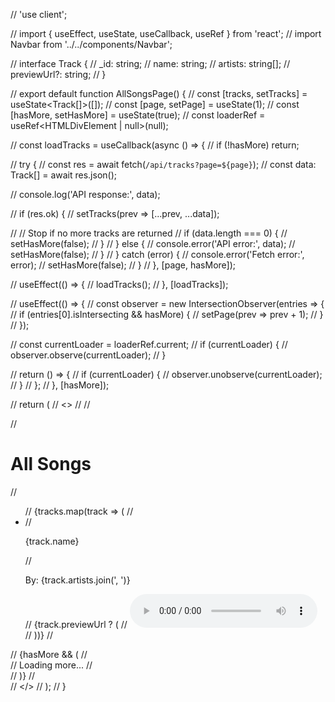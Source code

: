 // 'use client';

// import { useEffect, useState, useCallback, useRef } from 'react';
// import Navbar from '../../components/Navbar';

// interface Track {
//   _id: string;
//   name: string;
//   artists: string[];
//   previewUrl?: string;
// }

// export default function AllSongsPage() {
//   const [tracks, setTracks] = useState<Track[]>([]);
//   const [page, setPage] = useState(1);
//   const [hasMore, setHasMore] = useState(true);
//   const loaderRef = useRef<HTMLDivElement | null>(null);

//   const loadTracks = useCallback(async () => {
//     if (!hasMore) return;

//     try {
//       const res = await fetch(`/api/tracks?page=${page}`);
//       const data: Track[] = await res.json();

//       console.log('API response:', data);

//       if (res.ok) {
//         setTracks(prev => [...prev, ...data]);

//         // Stop if no more tracks are returned
//         if (data.length === 0) {
//           setHasMore(false);
//         }
//       } else {
//         console.error('API error:', data);
//         setHasMore(false);
//       }
//     } catch (error) {
//       console.error('Fetch error:', error);
//       setHasMore(false);
//     }
//   }, [page, hasMore]);

//   useEffect(() => {
//     loadTracks();
//   }, [loadTracks]);

//   useEffect(() => {
//     const observer = new IntersectionObserver(entries => {
//       if (entries[0].isIntersecting && hasMore) {
//         setPage(prev => prev + 1);
//       }
//     });

//     const currentLoader = loaderRef.current;
//     if (currentLoader) {
//       observer.observe(currentLoader);
//     }

//     return () => {
//       if (currentLoader) {
//         observer.unobserve(currentLoader);
//       }
//     };
//   }, [hasMore]);

//   return (
//     <>
//       <Navbar />
//       <main className="p-6 max-w-3xl mx-auto">
//         <h1 className="text-2xl font-bold mb-6">All Songs</h1>
//         <ul className="space-y-4">
//           {tracks.map(track => (
//             <li key={track._id} className="border p-4 rounded-lg shadow-sm">
//               <p className="font-medium">{track.name}</p>
//               <p className="text-sm text-gray-500">By: {track.artists.join(', ')}</p>
//               {track.previewUrl ? (
//                 <audio controls src={track.previewUrl} className="mt-2 w-full" />
//               ) : (
//                 <p className="text-sm text-red-500 mt-2">No preview available</p>
//               )}
//             </li>
//           ))}
//         </ul>
//         {hasMore && (
//           <div ref={loaderRef} className="text-center mt-6 text-gray-500">
//             Loading more...
//           </div>
//         )}
//       </main>
//     </>
//   );
// }



